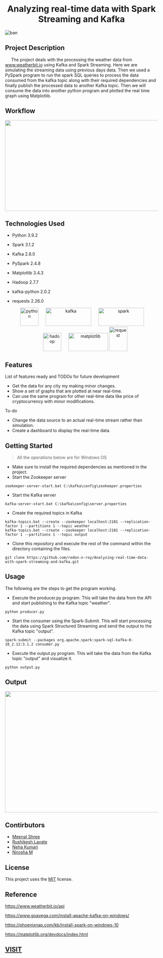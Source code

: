 <h1 align='Center'> Analyzing real-time data with Spark Streaming and Kafka</h1>

![ban](https://user-images.githubusercontent.com/61430438/134847738-85341b01-cccd-4be5-a01d-dd73d5549f60.png)

## Project Description

&#160;&#160;&#160;&#160;&#160;The project deals with the processing the weather data from www.weatherbit.io using Kafka and Spark Streaming. Here we are simulating the streaming data using previous days data. Then we used a PySpark program to run the spark SQL queries to process the data consumed from the kafka topic along with their required dependencies and finally publish the processed data to another Kafka topic. Then we will consume the data into another python program and plotted the real time graph using Matplotlib.


## Workflow
<p align='center'>
<img src="https://user-images.githubusercontent.com/61430438/134847903-91414708-78bd-45ba-be25-6c21b895cd77.png" width="800" height="300">
</p>

## Technologies Used

* Python 3.9.2
* Spark 3.1.2
* Kafka 2.8.0
* PySpark 2.4.8
* Matplotlib 3.4.3
* Hadoop 2.7.7
* kafka-python 2.0.2
* requests 2.26.0

   <p align='center'>
  <img src="https://user-images.githubusercontent.com/61430438/133730265-6c9c8f4a-9675-46dd-a24a-7eb630ec6afc.png" alt="python" width="60" height="60"/> 
   &#160;&#160;&#160;&#160;
  <img src="https://encrypted-tbn0.gstatic.com/images?q=tbn:ANd9GcRa479E6j4fipjDOpxCNJcuhMO9U4Ewuur-3dfxOTQrFRLd46j7WOW9zUO3dlOp8WojB6k&usqp=CAU" alt="kafka" width="150" height="60"/>
  &#160;&#160;&#160;&#160;
  <img src="https://user-images.githubusercontent.com/61430438/133730487-d4f8501e-378d-44b0-baf0-6c05d3497509.png" alt="spark" width="150" height="60"/> 
   &#160;&#160;&#160;&#160;
  <img src="https://www.vectorlogo.zone/logos/apache_hadoop/apache_hadoop-icon.svg" alt="hadoop" width="60" height="60"/> 
   &#160;&#160;&#160;&#160;
  <img src="https://user-images.githubusercontent.com/61430438/134849819-7d137789-ee8b-4089-9385-6ef1965c6894.png" alt="matplotlib" width="130" height="60"/>
    <img src="https://user-images.githubusercontent.com/61430438/134850007-31da8908-f434-4770-8993-083a854b206a.png" alt="request" width="60" height="80"/>
</p>


## Features

List of features ready and TODOs for future development

* Get the data for any city my making minor changes.
* Show a set of graphs that are plotted at near real-time.
* Can use the same program for other real-time data like price of cryptocurrency with minor modifications.

To-do

* Change the data source to an actual real-time stream rather than simulation.
* Create a dashboard to display the real-time data.

## Getting Started
> All the operations below are for Windows OS

* Make sure to install the required dependencies as mentioned in the project.
* Start the Zookeeper server
```
zookeeper-server-start.bat C:\kafka\config\zookeeper.properties
```
* Start the Kafka server
```
kafka-server-start.bat C:\kafka\config\server.properties
```
* Create the required topics in Kafka
```
kafka-topics.bat --create --zookeeper localhost:2181 --replication-factor 1 --partitions 1 --topic weather
kafka-topics.bat --create --zookeeper localhost:2181 --replication-factor 1 --partitions 1 --topic output
```
* Clone this repository and execute the rest of the command within the directory containing the files.
```
git clone https://github.com/redon-n-roy/Analyzing-real-time-data-with-spark-streaming-and-kafka.git
```

## Usage
The following are the steps to get the program working.

* Execute the producer.py program. This will take the data from the API and start publishing to the Kafka topic "weather".
```
python producer.py
```
* Start the consumer using the Spark-Submit. This will start processing the data using Spark Structured Streaming and send the output to the Kafka topic "output".
```
spark-submit --packages org.apache.spark:spark-sql-kafka-0-10_2.12:3.1.2 consumer.py
```
* Execute the output.py program. This will take the data from the Kafka topic "output" and visualize it.
```
python output.py
```

## Output
<p align='center'>
<img src ="https://user-images.githubusercontent.com/61430438/134852396-a244c518-073a-4814-93a6-f39000ff4678.gif" width="700" height="400">
</p>

## Contirbutors
* [Meenal Shree](https://github.com/meenal-shree)
* [Rushikesh Lavate](https://github.com/Rushi21-kesh)
* [Neha Kumari](https://github.com/nkneha)
* [Nirosha M](https://github.com/Niroshamurugan)

## License
This project uses the [MIT](./LICENSE) license.

## Reference
https://www.weatherbit.io/api

https://www.goavega.com/install-apache-kafka-on-windows/

https://phoenixnap.com/kb/install-spark-on-windows-10

https://matplotlib.org/devdocs/index.html

## [VISIT](https://rushi21-kesh.github.io/Analyzing-real-time-data-with-spark-streaming-and-kafka/)
